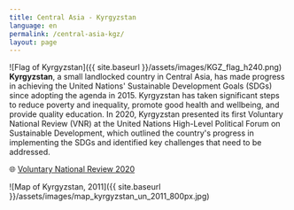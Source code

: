 ```yaml
---
title: Central Asia - Kyrgyzstan
language: en
permalink: /central-asia-kgz/
layout: page
---
```

![Flag of Kyrgyzstan]({{ site.baseurl }}/assets/images/KGZ_flag_h240.png) **Kyrgyzstan**, a small landlocked country in Central Asia, has made progress in achieving the United Nations' Sustainable Development Goals (SDGs) since adopting the agenda in 2015. Kyrgyzstan has taken significant steps to reduce poverty and inequality, promote good health and wellbeing, and provide quality education. In 2020, Kyrgyzstan presented its first Voluntary National Review (VNR) at the United Nations High-Level Political Forum on Sustainable Development, which outlined the country's progress in implementing the SDGs and identified key challenges that need to be addressed. 

🌐 [Voluntary National Review 2020](https://hlpf.un.org/countries/kyrgyzstan/voluntary-national-review-2020)

![Map of Kyrgyzstan, 2011]({{ site.baseurl }}/assets/images/map_kyrgyzstan_un_2011_800px.jpg)
